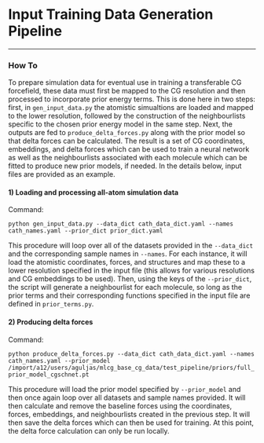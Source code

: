 # Input Training Data Generation Pipeline
-----------------------------------------

### How To

To prepare simulation data for eventual use in training a transferable CG forcefield, these data must first be mapped to the CG resolution and then processed to incorporate prior energy terms. This is done here in  two steps: first, in `gen_input_data.py` the atomistic simualtions are loaded and mapped to the lower resolution, followed by the construction of the neighbourlists specific to the chosen prior energy model in the same step. Next, the outputs are fed to `produce_delta_forces.py` along with the prior model so that delta forces can be calculated. The result is a set of CG coordinates, embeddings, and delta forces which can be used to train a neural network as well as the neighbourlists associated with each molecule which can be fitted to produce new prior models, if needed. In the details below, input files are provided as an example.

#### 1) Loading and processing all-atom simulation data

Command:

`python gen_input_data.py --data_dict cath_data_dict.yaml --names cath_names.yaml --prior_dict prior_dict.yaml`

This procedure will loop over all of the datasets provided in the `--data_dict` and the corresponding sample names in `--names`. For each instance, it will load the atomistic coordinates, forces, and structures and map these to a lower resolution specified in the input file (this allows for various resolutions and CG embeddings to be used). Then, using the keys of the `--prior_dict`, the script will generate a neighbourlist for each molecule, so long as the prior terms and their corresponding functions specified in the input file are defined in `prior_terms.py`. 

#### 2) Producing delta forces

Command:

`python produce_delta_forces.py --data_dict cath_data_dict.yaml --names cath_names.yaml --prior_model /import/a12/users/aguljas/mlcg_base_cg_data/test_pipeline/priors/full_prior_model_cgschnet.pt`

This procedure will load the prior model specified by `--prior_model` and then once again loop over all datasets and sample names provided. It will then calculate and remove the baseline forces using the coordinates, forces, embeddings, and neighbourlists created in the previous step. It will then save the delta forces which can then be used for training. At this point, the delta force calculation can only be run locally.


